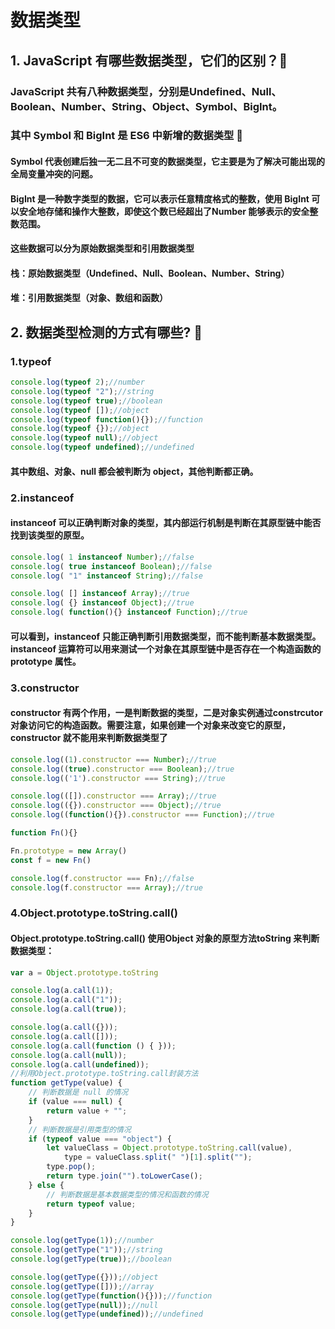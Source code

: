 # 数据类型
 
##  1. JavaScript 有哪些数据类型，它们的区别？:thinking:
### JavaScript 共有八种数据类型，分别是Undefined、Null、Boolean、Number、String、Object、Symbol、BigInt。
### 其中 Symbol 和 BigInt 是 ES6 中新增的数据类型 :100:


#### Symbol 代表创建后独一无二且不可变的数据类型，它主要是为了解决可能出现的全局变量冲突的问题。
#### BigInt 是一种数字类型的数据，它可以表示任意精度格式的整数，使用 BigInt 可以安全地存储和操作大整数，即使这个数已经超出了Number 能够表示的安全整数范围。

#### 这些数据可以分为原始数据类型和引用数据类型

#### 栈：原始数据类型（Undefined、Null、Boolean、Number、String）
#### 堆：引用数据类型（对象、数组和函数）


## 2. 数据类型检测的方式有哪些? :thinking:
### 1.typeof 
```js
console.log(typeof 2);//number
console.log(typeof "2");//string
console.log(typeof true);//boolean
console.log(typeof []);//object
console.log(typeof function(){});//function
console.log(typeof {});//object
console.log(typeof null);//object
console.log(typeof undefined);//undefined
```
#### 其中数组、对象、null 都会被判断为 object，其他判断都正确。

### 2.instanceof 

#### instanceof 可以正确判断对象的类型，其内部运行机制是判断在其原型链中能否找到该类型的原型。
```js
console.log( 1 instanceof Number);//false
console.log( true instanceof Boolean);//false
console.log( "1" instanceof String);//false

console.log( [] instanceof Array);//true
console.log( {} instanceof Object);//true
console.log( function(){} instanceof Function);//true
```
#### 可以看到，instanceof 只能正确判断引用数据类型，而不能判断基本数据类型。instanceof 运算符可以用来测试一个对象在其原型链中是否存在一个构造函数的 prototype 属性。

### 3.constructor

#### constructor 有两个作用，一是判断数据的类型，二是对象实例通过constrcutor 对象访问它的构造函数。需要注意，如果创建一个对象来改变它的原型，constructor 就不能用来判断数据类型了

```js
console.log((1).constructor === Number);//true
console.log((true).constructor === Boolean);//true
console.log(('1').constructor === String);//true

console.log(([]).constructor === Array);//true
console.log(({}).constructor === Object);//true
console.log((function(){}).constructor === Function);//true

function Fn(){}

Fn.prototype = new Array()
const f = new Fn()

console.log(f.constructor === Fn);//false
console.log(f.constructor === Array);//true
```

### 4.Object.prototype.toString.call()

#### Object.prototype.toString.call() 使用Object 对象的原型方法toString 来判断数据类型：

```js
var a = Object.prototype.toString

console.log(a.call(1));
console.log(a.call("1"));
console.log(a.call(true));

console.log(a.call({}));
console.log(a.call([]));
console.log(a.call(function () { }));
console.log(a.call(null));
console.log(a.call(undefined));
//利用Object.prototype.toString.call封装方法
function getType(value) {
    // 判断数据是 null 的情况
    if (value === null) {
        return value + "";
    }
    // 判断数据是引用类型的情况
    if (typeof value === "object") {
        let valueClass = Object.prototype.toString.call(value),
            type = valueClass.split(" ")[1].split("");
        type.pop();
        return type.join("").toLowerCase();
    } else {
        // 判断数据是基本数据类型的情况和函数的情况
        return typeof value;
    }
}

console.log(getType(1));//number
console.log(getType("1"));//string
console.log(getType(true));//boolean

console.log(getType({}));//object
console.log(getType([]));//array
console.log(getType(function(){}));//function
console.log(getType(null));//null
console.log(getType(undefined));//undefined
```


